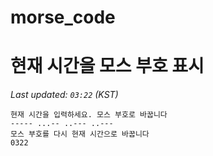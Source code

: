 # morse_code
# 현재 시간을 모스 부호 표시
<!-- MORSE_TIME_START -->
_Last updated: `03:22` (KST)_

```
현재 시간을 입력하세요. 모스 부호로 바꿉니다
----- ...-- ..--- ..---
모스 부호를 다시 현재 시간으로 바꿉니다
0322
```
<!-- MORSE_TIME_END -->
